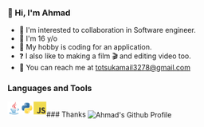 ### 👋 Hi, I'm Ahmad
- 👀 I'm interested to collaboration in Software engineer.
- 📑 I'm 16 y/o
- 📘 My hobby is coding for an application.
- ❓ I also like to making a film 🎬 and editing video too.
- 📩 You can reach me at totsukamail3278@gmail.com

### Languages and Tools
<img align="left" alt="Ahmad3296's Github Stats" src="https://raw.githubusercontent.com/devicons/devicon/master/icons/java/java-original.svg" width="26px" />
<img align="left" alt="Ahmad3296's Github Stats" src="https://raw.githubusercontent.com/devicons/devicon/master/icons/python/python-original.svg" width="26px" />
<img align="left" alt="Ahmad3296's Github Stats" src="https://raw.githubusercontent.com/devicons/devicon/master/icons/javascript/javascript-original.svg" width="26px" />

</br>
### Thanks
<img align="center" alt="Ahmad's Github Profile" src="https://i.imgur.com/KXx0cCx.gif" width="373.5px" height="208.5px" />
